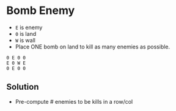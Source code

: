 # Bomb Enemy

* `E` is enemy
* `0` is land
* `W` is wall
* Place ONE bomb on land to kill as many enemies as possible.

```
0 E 0 0
E 0 W E
0 E 0 0
```

## Solution

* Pre-compute # enemies to be kills in a row/col 